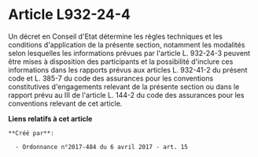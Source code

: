 # Article L932-24-4

Un décret en Conseil d'Etat détermine les règles techniques et les conditions d'application de la présente section, notamment
les modalités selon lesquelles les informations prévues par l'article L. 932-24-3 peuvent être mises à disposition des
participants et la possibilité d'inclure ces informations dans les rapports prévus aux articles L. 932-41-2 du présent code
et L. 385-7 du code des assurances pour les conventions constitutives d'engagements relevant de la présente section ou dans
le rapport prévu au III de l'article L. 144-2 du code des assurances pour les conventions relevant de cet article.

**Liens relatifs à cet article**

	**Créé par**:

	  - Ordonnance n°2017-484 du 6 avril 2017 - art. 15

